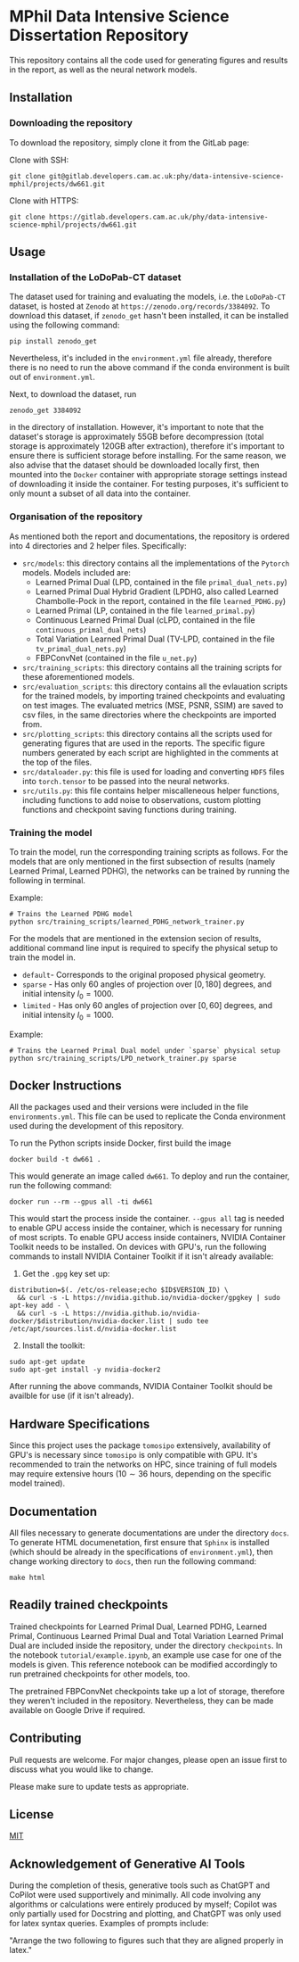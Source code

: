 # MPhil Data Intensive Science Dissertation Repository

This repository contains all the code used for generating figures and results in the report, as well as the neural network models.

## Installation
### Downloading the repository

To download the repository, simply clone it from the GitLab page:

Clone with SSH:
```
git clone git@gitlab.developers.cam.ac.uk:phy/data-intensive-science-mphil/projects/dw661.git
```

Clone with HTTPS:
```
git clone https://gitlab.developers.cam.ac.uk/phy/data-intensive-science-mphil/projects/dw661.git
```

## Usage
### Installation of the LoDoPab-CT dataset
The dataset used for training and evaluating the models, i.e. the `LoDoPab-CT` dataset, is hosted at `Zenodo` at `https://zenodo.org/records/3384092`. To download this dataset, if `zenodo_get` hasn't been installed, it can be installed using the following command:

```
pip install zenodo_get
```

Nevertheless, it's included in the `environment.yml` file already, therefore there is no need to run the above command if the conda environment is built out of `environment.yml`.

Next, to download the dataset, run

```
zenodo_get 3384092
```

in the directory of installation. However, it's important to note that the dataset's storage is approximately 55GB before decompression (total storage is approximately 120GB after extraction), therefore it's important to ensure there is sufficient storage before installing. For the same reason, we also advise that the dataset should be downloaded locally first, then mounted into the `Docker` container with appropriate storage settings instead of downloading it inside the container. For testing purposes, it's sufficient to only mount a subset of all data into the container.

### Organisation of the repository
As mentioned both the report and documentations, the repository is ordered into 4 directories and 2 helper files. Specifically:

- `src/models`: this directory contains all the implementations of the `Pytorch` models. Models included are:
    - Learned Primal Dual (LPD, contained in the file `primal_dual_nets.py`)
    - Learned Primal Dual Hybrid Gradient (LPDHG, also called Learned Chambolle-Pock in the report, contained in the file `learned_PDHG.py`)
    - Learned Primal (LP, contained in the file `learned_primal.py`)
    - Continuous Learned Primal Dual (cLPD, contained in the file `continuous_primal_dual_nets`)
    - Total Variation Learned Primal Dual (TV-LPD, contained in the file `tv_primal_dual_nets.py`)
    - FBPConvNet (contained in the file `u_net.py`)
- `src/training_scripts`: this directory contains all the training scripts for these aforementioned models.
- `src/evaluation_scripts`: this directory contains all the evlauation scripts for the trained models, by importing trained checkpoints and evaluating on test images. The evaluated metrics (MSE, PSNR, SSIM) are saved to csv files, in the same directories where the checkpoints are imported from.
- `src/plotting_scripts`: this directory contains all the scripts used for generating figures that are used in the reports. The specific figure numbers generated by each script are highlighted in the comments at the top of the files.
- `src/dataloader.py`: this file is used for loading and converting `HDF5` files into `torch.tensor` to be passed into the neural networks.
- `src/utils.py`: this file contains helper miscalleneous helper functions, including functions to add noise to observations, custom plotting functions and checkpoint saving functions during training.

<!-- ### Pretrained Checkpoints -->
<!-- In the repository, checkpoints for pretrained models are included. All these checkpoints have been trained to the $50$-th epoch. The  checkpoints in the repository include:
- Default DDPM model, trained using default DDPM schedule. It's stored at `./DDPM_checkpoints/CNN_checkpoints/linear_checkpoints/linear_epoch050.pt`.
- Default DDPM model, trained using the Cosine schedule. It's stored at `./DDPM_checkpoints/CNN_checkpoints/cosine_checkpoints/cosine_epoch050.pt`. 
- Default DDPM model, trained using the Cosine schedule and custom UNet model. It's stored at `DDPM_checkpoints/UNet_checkpoints/cosine_checkpoints/cosine_epoch050.pt`.
- Custom ColdDiffusion morphing model, trained using Cosine schedule and custom UNet architecture. It's stored at `ColdDiffusion_checkpoints/UNet_checkpoints/cosine_checkpoints/cosine_epoch050.pt`.
- Custom ColdDiffusion morphing model, trained using origian DDPM schedule and custom UNet architecture. It's stored at `ColdDiffusion_checkpoints/UNet_checkpoints/linear_checkpoints/linear_epoch050.pt`. -->

### Training the model
To train the model, run the corresponding training scripts as follows. For the models that are only mentioned in the first subsection of results (namely Learned Primal, Learned PDHG), the networks can be trained by running the following in terminal.

Example:

```
# Trains the Learned PDHG model
python src/training_scripts/learned_PDHG_network_trainer.py
```

For the models that are mentioned in the extension secion of results, additional command line input is required to specify the physical setup to train the model in.
- `default`- Corresponds to the original proposed physical geometry.
- `sparse` - Has only $60$ angles of projection over $[0, 180]$ degrees, and initial intensity $I_{0} = 1000$. 
- `limited` - Has only $60$ angles of projection over $[0, 60]$ degrees, and initial intensity $I_{0} = 1000$.  

Example:
```
# Trains the Learned Primal Dual model under `sparse` physical setup
python src/training_scripts/LPD_network_trainer.py sparse
```

## Docker Instructions
All the packages used and their versions were included in the file `environments.yml`. This file can be used to replicate the Conda environment used during the development of this repository.

To run the Python scripts inside Docker, first build the image

```
docker build -t dw661 .
```
This would generate an image called `dw661`. To deploy and run the container, run the following command:

```
docker run --rm --gpus all -ti dw661
```
This would start the process inside the container. `--gpus all` tag is needed to enable GPU access inside the container, which is necessary for running of most scripts. To enable GPU access inside containers, NVIDIA Container Toolkit needs to be installed. On devices with GPU's, run the following commands to install NVIDIA Container Toolkit if it isn't already available:

1) Get the `.gpg` key set up:
```
distribution=$(. /etc/os-release;echo $ID$VERSION_ID) \
  && curl -s -L https://nvidia.github.io/nvidia-docker/gpgkey | sudo apt-key add - \
  && curl -s -L https://nvidia.github.io/nvidia-docker/$distribution/nvidia-docker.list | sudo tee /etc/apt/sources.list.d/nvidia-docker.list
```
2) Install the toolkit:
```
sudo apt-get update
sudo apt-get install -y nvidia-docker2
```
After running the above commands, NVIDIA Container Toolkit should be availble for use (if it isn't already).

## Hardware Specifications
Since this project uses the package `tomosipo` extensively, availability of GPU's is necessary since `tomosipo` is only compatible with GPU. It's recommended to train the networks on HPC, since training of full models may require extensive hours ($10 \sim 36$ hours, depending on the specific model trained).

## Documentation
All files necessary to generate documentations are under the directory `docs`. To generate HTML documenetation, first ensure that `Sphinx` is installed (which should be already in the specifications of `environment.yml`), then change working directory to `docs`, then run the following command:

```
make html
```

## Readily trained checkpoints
Trained checkpoints for Learned Primal Dual, Learned PDHG, Learned Primal, Continuous Learned Primal Dual and Total Variation Learned Primal Dual are included inside the repository, under the directory `checkpoints`. In the notebook `tutorial/example.ipynb`, an example use case for one of the models is given. This reference notebook can be modified accordingly to run pretrained checkpoints for other models, too.

The pretrained FBPConvNet checkpoints take up a lot of storage, therefore they weren't included in the repository. Nevertheless, they can be made available on Google Drive if required.

## Contributing
Pull requests are welcome. For major changes, please open an issue first
to discuss what you would like to change.

Please make sure to update tests as appropriate.

## License

[MIT](https://choosealicense.com/licenses/mit/)

## Acknowledgement of Generative AI Tools
During the completion of thesis, generative tools such as ChatGPT and CoPilot were used supportively and minimally. All code involving any algorithms or calculations were entirely produced by myself; Copilot was only partially used for Docstring and plotting, and ChatGPT was only used for latex syntax queries. Examples of prompts include:

"Arrange the two following to figures such that they are aligned properly in latex."
